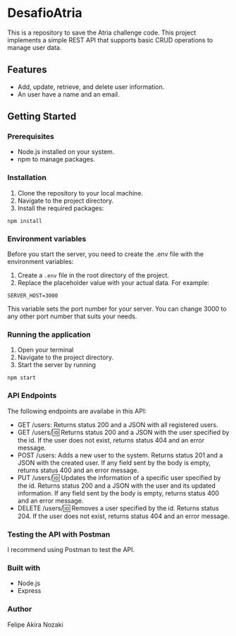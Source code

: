 # DesafioAtria
This is a repository to save the Atria challenge code.
This project implements a simple REST API that supports basic CRUD operations to manage user data.

## Features
* Add, update, retrieve, and delete user information.
* An user have a name and an email.

## Getting Started
### Prerequisites
* Node.js installed on your system.
* npm to manage packages.

### Installation
1. Clone the repository to your local machine.
2. Navigate to the project directory.
3. Install the required packages:
```
npm install
```

### Environment variables
Before you start the server, you need to create the .env file with the environment variables:
1. Create a `.env` file in the root directory of the project.
2. Replace the placeholder value with your actual data. For example:
```
SERVER_HOST=3000
```
This variable sets the port number for your server. You can change 3000 to any other port number that suits your needs.

### Running the application
1. Open your terminal
2. Navigate to the project directory.
3. Start the server by running
```
npm start
```

### API Endpoints
The following endpoints are availabe in this API:
* GET /users: Returns status 200 and a JSON with all registered users.
* GET /users/:id: Returns status 200 and a JSON with the user specified by the id. If the user does not exist, returns status 404 and an error message.
* POST /users: Adds a new user to the system. Returns status 201 and a JSON with the created user. If any field sent by the body is empty, returns status 400 and an error message.
* PUT /users/:id: Updates the information of a specific user specified by the id. Returns status 200 and a JSON with the user and its updated information. If any field sent by the body is empty, returns status 400 and an error message.
* DELETE /users/:id: Removes a user specified by the id. Returns status 204. If the user does not exist, returns status 404 and an error message.

### Testing the API with Postman
I recommend using Postman to test the API.

### Built with
* Node.js
* Express

### Author
Felipe Akira Nozaki